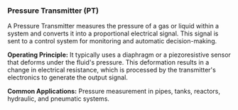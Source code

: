 ### Pressure Transmitter (PT)
A Pressure Transmitter measures the pressure of a gas or liquid within a system and converts it into a proportional electrical signal. This signal is sent to a control system for monitoring and automatic decision-making.

**Operating Principle:** It typically uses a diaphragm or a piezoresistive sensor that deforms under the fluid's pressure. This deformation results in a change in electrical resistance, which is processed by the transmitter's electronics to generate the output signal.

**Common Applications:** Pressure measurement in pipes, tanks, reactors, hydraulic, and pneumatic systems.
